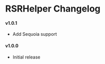 RSRHelper Changelog
======================
#### v1.0.1
- Add Sequoia support

#### v1.0.0
- Initial release
